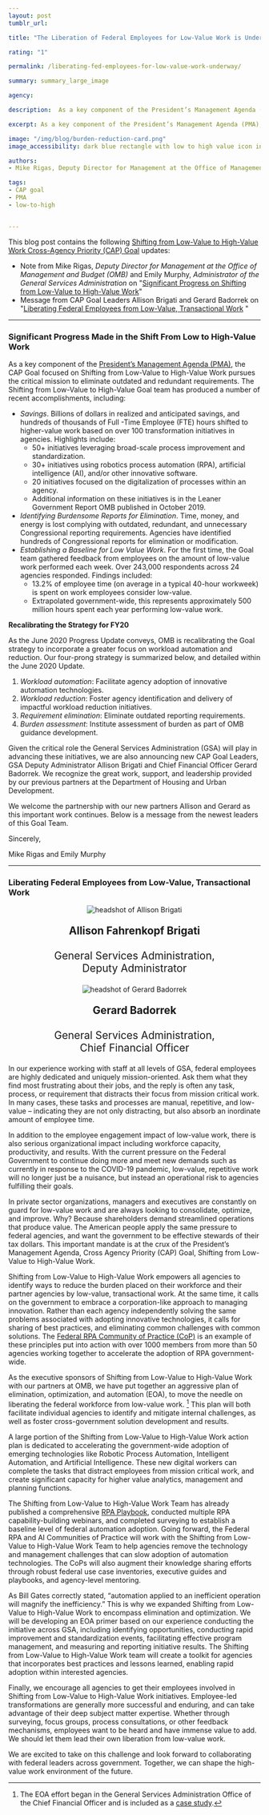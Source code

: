 ```yaml
---
layout: post
tumblr_url:

title: "The Liberation of Federal Employees for Low-Value Work is Underway"

rating: "1"

permalink: /liberating-fed-employees-for-low-value-work-underway/

summary: summary_large_image

agency:

description:  As a key component of the President’s Management Agenda (PMA), the Cross-Agency Priority (CAP) Goal focused on Shifting from Low-Value to High-Value Work pursues the critical mission to eliminate outdated and redundant requirements. The Shifting from Low-Value to High-Value Goal team has produced a number of recent accomplishments, listed in this post.

excerpt: As a key component of the President’s Management Agenda (PMA), the Cross-Agency Priority (CAP) Goal focused on Shifting from Low-Value to High-Value Work pursues the critical mission to eliminate outdated and redundant requirements. The Shifting from Low-Value to High-Value Goal team has produced a number of recent accomplishments, listed in this post.

image: "/img/blog/burden-reduction-card.png"
image_accessibility: dark blue rectangle with low to high value icon in gray and white

authors:
- Mike Rigas, Deputy Director for Management at the Office of Management and Budget and Emily Murphy, Administrator of the General Services Administration

tags:
- CAP goal
- PMA
- low-to-high


---
```

This blog post contains the following <a href="{{site.baseurl}}/CAP/low-value-to-high-value-work">Shifting from Low-Value to High-Value Work Cross-Agency Priority (CAP) Goal</a> updates:
* Note from Mike Rigas, <i>Deputy Director for Management at the Office of Management and Budget (OMB)</i> and Emily Murphy, <i>Administrator of the General Services Administration</i>  on "<a href="#significant">Significant Progress on Shifting from Low-Value to High-Value Work</a>"
* Message from CAP Goal Leaders Allison Brigati and Gerard Badorrek on "<a href="#liberating">Liberating Federal Employees from Low-Value, Transactional Work</a> "

<hr>

<h3><a id="significant"></a>Significant Progress Made in the Shift From Low to High-Value Work</h3>

As a key component of the [President’s Management Agenda (PMA)](https://www.performance.gov/PMA/PMA.html), the CAP Goal focused on Shifting from Low-Value to High-Value Work pursues the critical mission to eliminate outdated and redundant requirements. The Shifting from Low-Value to High-Value Goal team has produced a number of recent accomplishments, including:
* *Savings*. Billions of dollars in realized and anticipated savings, and hundreds of thousands of Full -Time Employee (FTE) hours shifted to higher-value work based on over 100 transformation initiatives in agencies.  Highlights include:
    * 50+ initiatives leveraging broad-scale process improvement and standardization.
    * 30+ initiatives using robotics process automation (RPA), artificial intelligence (AI), and/or other innovative software.
    * 20 initiatives focused on the digitalization of processes within an agency.
    * Additional information on these initiatives is in the Leaner Government Report OMB published in October 2019.  
* *Identifying Burdensome Reports for Elimination*. Time, money, and energy is lost complying with outdated, redundant, and unnecessary Congressional reporting requirements.  Agencies have identified hundreds of Congressional reports for elimination or modification.  
* *Establishing a Baseline for Low Value Work*. For the first time, the Goal team gathered feedback from employees on the amount of low-value work performed each week.  Over 243,000 respondents across 24 agencies responded.  Findings included:
    * 13.2% of employee time (on average in a typical 40-hour workweek) is spent on work employees consider low-value.
    * Extrapolated government-wide, this represents approximately 500 million hours spent each year performing low-value work.  

**Recalibrating the Strategy for FY20**

As the June 2020 Progress Update conveys, OMB is recalibrating the Goal strategy to incorporate a greater focus on workload automation and reduction.  Our four-prong strategy is summarized below, and detailed within the June 2020 Update.  
1. *Workload automation*: Facilitate agency adoption of innovative automation technologies.
2. *Workload reduction*: Foster agency identification and delivery of impactful workload reduction initiatives.
3. *Requirement elimination*: Eliminate outdated reporting requirements.
4. *Burden assessment*: Institute assessment of burden as part of OMB guidance development.

Given the critical role the General Services Administration (GSA) will play in advancing these initiatives, we are also announcing new CAP Goal Leaders, GSA Deputy Administrator Allison Brigati and Chief Financial Officer Gerard Badorrek.  We recognize the great work, support, and leadership provided by our previous partners at the Department of Housing and Urban Development.

We welcome the partnership with our new partners Allison and Gerard as this important work continues.  Below is a message from the newest leaders of this Goal Team.

Sincerely,

Mike Rigas and Emily Murphy

<hr>

<h3><a id="liberating"></a>Liberating Federal Employees from Low-Value, Transactional Work</h3>

<div class="usa-grid usa-graphic_list-row">
<div class="usa-width-one-half ">
  <center><img id="cap-goal-headshot" src="../img/CAP-photos/brigati-allison.png" alt="headshot of Allison Brigati">
   <p style="font-size:1.3rem"><b>Allison Fahrenkopf Brigati
<br></b><br>General Services Administration, <br>Deputy Administrator
</p></center>
</div>

<div class="usa-width-one-half">
  <center><img id="cap-goal-headshot" src="../img/CAP-photos/badorrek-gerard.png" alt="headshot of Gerard Badorrek">
   <p style="font-size:1.3rem"><b>Gerard Badorrek
<br></b><br>General Services Administration, <br>Chief Financial Officer</p></center>
</div>
</div>

In our experience working with staff at all levels of GSA, federal employees are highly dedicated and uniquely mission-oriented.  Ask them what they find most frustrating about their jobs, and the reply is often any task, process, or requirement that distracts their focus from mission critical work.  In many cases, these tasks and processes are manual, repetitive, and low-value – indicating they are not only distracting, but also absorb an inordinate amount of employee time.  

In addition to the employee engagement impact of low-value work, there is also serious organizational impact including workforce capacity, productivity, and results.  With the current pressure on the Federal Government to continue doing more and meet new demands such as currently in response to the COVID-19 pandemic, low-value, repetitive work will no longer just be a nuisance, but instead an operational risk to agencies fulfilling their goals.  

In private sector organizations, managers and executives are constantly on guard for low-value work and are always looking to consolidate, optimize, and improve.  Why?  Because shareholders demand streamlined operations that produce value.  The American people apply the same pressure to federal agencies, and want the government to be effective stewards of their tax dollars.  This important mandate is at the crux of the President’s Management Agenda, Cross Agency Priority (CAP) Goal, Shifting from Low-Value to High-Value Work.  

Shifting from Low-Value to High-Value Work empowers all agencies to identify ways to reduce the burden placed on their workforce and their partner agencies by low-value, transactional work.  At the same time, it calls on the government to embrace a corporation-like approach to managing innovation.  Rather than each agency independently solving the same problems associated with adopting innovative technologies, it calls for sharing of best practices, and eliminating common challenges with common solutions.  The [Federal RPA Community of Practice (CoP)](https://digital.gov/communities/rpa/) is an example of these principles put into action with over 1000 members from more than 50 agencies working together to accelerate the adoption of RPA government-wide.    

As the executive sponsors of Shifting from Low-Value to High-Value Work with our partners at OMB, we have put together an aggressive plan of elimination, optimization, and automation (EOA), to move the needle on liberating the federal workforce from low-value work. [^1] This plan will both facilitate individual agencies to identify and mitigate internal challenges, as well as foster cross-government solution development and results.   

A large portion of the Shifting from Low-Value to High-Value Work action plan is dedicated to accelerating the government-wide adoption of emerging technologies like Robotic Process Automation, Intelligent Automation, and Artificial Intelligence.  These new digital workers can complete the tasks that distract employees from mission critical work, and create significant capacity for higher value analytics, management and planning functions.  

The Shifting from Low-Value to High-Value Work Team has already published a comprehensive [RPA Playbook](https://digital.gov/pdf/rpa-playbook.pdf), conducted multiple RPA capability-building webinars, and completed surveying to establish a baseline level of federal automation adoption.  Going forward, the Federal RPA and AI Communities of Practice will work with the Shifting from Low-Value to High-Value Work Team to help agencies remove the technology and management challenges that can slow adoption of automation technologies.  The CoPs will also augment their knowledge sharing efforts through robust federal use case inventories, executive guides and playbooks, and agency-level mentoring.  

As Bill Gates correctly stated, “automation applied to an inefficient operation will magnify the inefficiency.”  This is why we expanded Shifting from Low-Value to High-Value Work to encompass elimination and optimization.  We will be developing an EOA primer based on our experience conducting the initiative across GSA, including identifying opportunities, conducting rapid improvement and standardization events, facilitating effective program management, and measuring and reporting initiative results.  The Shifting from Low-Value to High-Value Work team will create a toolkit for agencies that incorporates best practices and lessons learned, enabling rapid adoption within interested agencies.

Finally, we encourage all agencies to get their employees involved in Shifting from Low-Value to High-Value Work initiatives.  Employee-led transformations are generally more successful and enduring, and can take advantage of their deep subject matter expertise.  Whether through surveying, focus groups, process consultations, or other feedback mechanisms, employees want to be heard and have immense value to add.  We should let them lead their own liberation from low-value work.  

We are excited to take on this challenge and look forward to collaborating with federal leaders across government.  Together, we can shape the high-value work environment of the future.

[^1]: The EOA effort began in the General Services Administration Office of the Chief Financial Officer and is included as a [case study](https://www.gsa.gov/cdnstatic/CAPGoal6GSACFOCaseStudyFINAL_rev.pdf).
